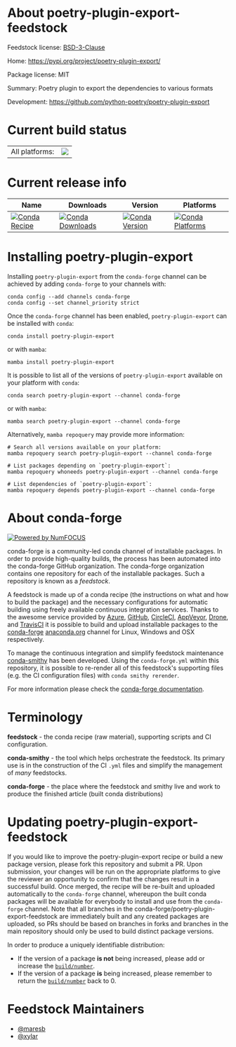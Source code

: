 About poetry-plugin-export-feedstock
====================================

Feedstock license: [BSD-3-Clause](https://github.com/conda-forge/poetry-plugin-export-feedstock/blob/main/LICENSE.txt)

Home: https://pypi.org/project/poetry-plugin-export/

Package license: MIT

Summary: Poetry plugin to export the dependencies to various formats

Development: https://github.com/python-poetry/poetry-plugin-export

Current build status
====================


<table><tr><td>All platforms:</td>
    <td>
      <a href="https://dev.azure.com/conda-forge/feedstock-builds/_build/latest?definitionId=16646&branchName=main">
        <img src="https://dev.azure.com/conda-forge/feedstock-builds/_apis/build/status/poetry-plugin-export-feedstock?branchName=main">
      </a>
    </td>
  </tr>
</table>

Current release info
====================

| Name | Downloads | Version | Platforms |
| --- | --- | --- | --- |
| [![Conda Recipe](https://img.shields.io/badge/recipe-poetry--plugin--export-green.svg)](https://anaconda.org/conda-forge/poetry-plugin-export) | [![Conda Downloads](https://img.shields.io/conda/dn/conda-forge/poetry-plugin-export.svg)](https://anaconda.org/conda-forge/poetry-plugin-export) | [![Conda Version](https://img.shields.io/conda/vn/conda-forge/poetry-plugin-export.svg)](https://anaconda.org/conda-forge/poetry-plugin-export) | [![Conda Platforms](https://img.shields.io/conda/pn/conda-forge/poetry-plugin-export.svg)](https://anaconda.org/conda-forge/poetry-plugin-export) |

Installing poetry-plugin-export
===============================

Installing `poetry-plugin-export` from the `conda-forge` channel can be achieved by adding `conda-forge` to your channels with:

```
conda config --add channels conda-forge
conda config --set channel_priority strict
```

Once the `conda-forge` channel has been enabled, `poetry-plugin-export` can be installed with `conda`:

```
conda install poetry-plugin-export
```

or with `mamba`:

```
mamba install poetry-plugin-export
```

It is possible to list all of the versions of `poetry-plugin-export` available on your platform with `conda`:

```
conda search poetry-plugin-export --channel conda-forge
```

or with `mamba`:

```
mamba search poetry-plugin-export --channel conda-forge
```

Alternatively, `mamba repoquery` may provide more information:

```
# Search all versions available on your platform:
mamba repoquery search poetry-plugin-export --channel conda-forge

# List packages depending on `poetry-plugin-export`:
mamba repoquery whoneeds poetry-plugin-export --channel conda-forge

# List dependencies of `poetry-plugin-export`:
mamba repoquery depends poetry-plugin-export --channel conda-forge
```


About conda-forge
=================

[![Powered by
NumFOCUS](https://img.shields.io/badge/powered%20by-NumFOCUS-orange.svg?style=flat&colorA=E1523D&colorB=007D8A)](https://numfocus.org)

conda-forge is a community-led conda channel of installable packages.
In order to provide high-quality builds, the process has been automated into the
conda-forge GitHub organization. The conda-forge organization contains one repository
for each of the installable packages. Such a repository is known as a *feedstock*.

A feedstock is made up of a conda recipe (the instructions on what and how to build
the package) and the necessary configurations for automatic building using freely
available continuous integration services. Thanks to the awesome service provided by
[Azure](https://azure.microsoft.com/en-us/services/devops/), [GitHub](https://github.com/),
[CircleCI](https://circleci.com/), [AppVeyor](https://www.appveyor.com/),
[Drone](https://cloud.drone.io/welcome), and [TravisCI](https://travis-ci.com/)
it is possible to build and upload installable packages to the
[conda-forge](https://anaconda.org/conda-forge) [anaconda.org](https://anaconda.org/)
channel for Linux, Windows and OSX respectively.

To manage the continuous integration and simplify feedstock maintenance
[conda-smithy](https://github.com/conda-forge/conda-smithy) has been developed.
Using the ``conda-forge.yml`` within this repository, it is possible to re-render all of
this feedstock's supporting files (e.g. the CI configuration files) with ``conda smithy rerender``.

For more information please check the [conda-forge documentation](https://conda-forge.org/docs/).

Terminology
===========

**feedstock** - the conda recipe (raw material), supporting scripts and CI configuration.

**conda-smithy** - the tool which helps orchestrate the feedstock.
                   Its primary use is in the construction of the CI ``.yml`` files
                   and simplify the management of *many* feedstocks.

**conda-forge** - the place where the feedstock and smithy live and work to
                  produce the finished article (built conda distributions)


Updating poetry-plugin-export-feedstock
=======================================

If you would like to improve the poetry-plugin-export recipe or build a new
package version, please fork this repository and submit a PR. Upon submission,
your changes will be run on the appropriate platforms to give the reviewer an
opportunity to confirm that the changes result in a successful build. Once
merged, the recipe will be re-built and uploaded automatically to the
`conda-forge` channel, whereupon the built conda packages will be available for
everybody to install and use from the `conda-forge` channel.
Note that all branches in the conda-forge/poetry-plugin-export-feedstock are
immediately built and any created packages are uploaded, so PRs should be based
on branches in forks and branches in the main repository should only be used to
build distinct package versions.

In order to produce a uniquely identifiable distribution:
 * If the version of a package **is not** being increased, please add or increase
   the [``build/number``](https://docs.conda.io/projects/conda-build/en/latest/resources/define-metadata.html#build-number-and-string).
 * If the version of a package **is** being increased, please remember to return
   the [``build/number``](https://docs.conda.io/projects/conda-build/en/latest/resources/define-metadata.html#build-number-and-string)
   back to 0.

Feedstock Maintainers
=====================

* [@maresb](https://github.com/maresb/)
* [@xylar](https://github.com/xylar/)

